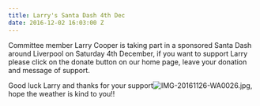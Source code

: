 ```yaml
---
title: Larry's Santa Dash 4th Dec
date: 2016-12-02 16:03:00 Z
---
```


Committee member Larry Cooper is taking part in a sponsored Santa Dash around Liverpool on Saturday 4th December, if you want to support Larry please click on the donate button on our home page, leave your donation and message of support.

Good luck Larry and thanks for your support![IMG-20161126-WA0026.jpg](/uploads/IMG-20161126-WA0026.jpg), hope the weather is kind to you!!